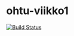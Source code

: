 # ohtu-viikko1

[![Build Status](https://travis-ci.org/TheSamsai/ohtu-viikko1.svg?branch=master)](https://travis-ci.org/TheSamsai/ohtu-viikko1)
